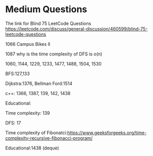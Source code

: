 # Medium Questions


The link for Blind 75 LeetCode Questions
https://leetcode.com/discuss/general-discussion/460599/blind-75-leetcode-questions



1066 Campus Bikes II

1087 why is the time complexity of DFS is o(n)

1060, 1144, 1229, 1233, 1477, 1488, 1504, 1530 



BFS:127,133

Dijkstra:1376,  Bellman Ford:1514

c++: 1366, 1387, 139, 142, 1438

Educational:

Time complexity: 139

DFS: 17

Time complexity of Fibonatci:https://www.geeksforgeeks.org/time-complexity-recursive-fibonacci-program/

Educational:1438 (deque)
